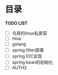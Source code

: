 # 目录 
<Card 
    name="阿里亿级高并发系统设计"
    image="https://cdn.clinan.xyz/others.jpg" 
    url="/modules/technology/alibaba_book"
    category="TECHNOLOGY"
    author="Clinan"
    desc=""
    />
<Card 
    name="tcpip"
    image="https://cdn.clinan.xyz/others.jpg" 
    url="/modules/technology/tcpip"
    category="TECHNOLOGY"
    author="Clinan"
    desc=""
    />
<Card 
    name="kafka"
    image="https://cdn.clinan.xyz/others.jpg" 
    url="/modules/technology/kafka"
    category="TECHNOLOGY"
    author="Clinan"
    desc=""
    />
<Card 
    name="JVM"
    image="https://cdn.clinan.xyz/others.jpg" 
    url="/modules/technology/JVM"
    category="TECHNOLOGY"
    author="Clinan"
    desc=""
    /> 
<Card 
    name="dubbo-nacos"
    image="https://cdn.clinan.xyz/others.jpg" 
    url="/modules/technology/dubbo-nacos"
    category="TECHNOLOGY"
    author="Clinan"
    desc=""
    /> 
<Card 
    name="redis"
    image="https://cdn.clinan.xyz/others.jpg" 
    url="/modules/technology/redis"
    category="TECHNOLOGY"
    author="Clinan"
    desc=""
    /> 
<Card 
    name="CSS Module踩坑"
    image="https://cdn.clinan.xyz/css-modules-logo.png" 
    url="/modules/technology/CSS_Module踩坑"
    category="TECHNOLOGY"
    author="ztyzbb"
    desc="开启CSS Module样式隔离后需要注意的坑"
    /> 
<Card 
    name="Springboot Token登录校验"
    image="https://cdn.clinan.xyz/spring-boot-java.jpg" 
    url="/modules/technology/spring-HandlerMethodArgumentResolver"
    category="TECHNOLOGY"
    author="Clinan"
    desc="Token登录校验中HandlerMethodArgumentResolver的使用"
    /> 
<Card 
    name="Springboot自动化配置的注解"
    image="https://cdn.clinan.xyz/spring-boot-java.jpg" 
    url="/modules/technology/springboot-autoconfigure"
    category="TECHNOLOGY"
    author="Clinan"
    desc="主要是配置类的注解"
    /> 
<Card 
    name="Docker初始化"
    image="https://cdn.clinan.xyz/others.jpeg" 
    url="/modules/technology/docker_init"
    category="TECHNOLOGY"
    author="Clinan"
    desc="本教程只适用于AMD64架构的机器，其他的直接点击官网"
    /> 
<Card 
    name="MySQL事务隔离级别"
    image="https://cdn.clinan.xyz/mysql_logo.png" 
    url="/modules/technology/mysql_isolation"
    category="TECHNOLOGY"
    author="Clinan"
    desc="从官方文档看MYSQL事务隔离级别"
    /> 
<Card 
    name="MySQL问题总结"
    image="https://cdn.clinan.xyz/mysql_logo.png" 
    url="/modules/technology/mysql_learn"
    category="TECHNOLOGY"
    author="Clinan"
    desc="where exists, 逗号多表联查，between and的范围, 持续更新。"
    /> 
<Card 
    name="Vuepress部署"
    image="https://cdn.clinan.xyz/others.jpeg" 
    url="/modules/technology/vuepress_deploy"
    category="TECHNOLOGY"
    author="Clinan"
    desc="vuepress发布到git page和自定义域"
    /> 
<Card 
    name="树莓派初始化"
    image="https://cdn.clinan.xyz/pi.jpg" 
    url="/modules/technology/rasperry_init"
    category="TECHNOLOGY"
    author="Clinan"
    desc="树莓派国内镜像，docker安装，frp内网穿透"
    /> 
<Card 
    name="Springboot配置Servlet原理"
    image="https://cdn.clinan.xyz/spring-boot-java.jpg" 
    url="/modules/technology/Springboot配置Servlet原理"
    category="TECHNOLOGY"
    author="Clinan"
    desc="Springboot配置Servlet原理"
    /> 
<Card 
    name="SpringDispatcherServlet分析"
    image="https://cdn.clinan.xyz/spring-boot-java.jpg" 
    url="/modules/technology/SpringDispatcherServlet分析"
    category="TECHNOLOGY"
    author="Clinan"
    desc="SpringDispatcherServlet分析"
    />

**TODO LIST**
- [ ] 鸟哥的linux私房菜
- [ ] Hive
- [ ] golang
- [ ] spring filter原理
- [ ] spring IOC实现
- [ ] spring bean的初始化
- [ ] AUTH2